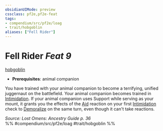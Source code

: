 ```yaml
---
obsidianUIMode: preview
cssclass: pf2e,pf2e-feat
tags:
- compendium/src/pf2e/loag
- trait/hobgoblin
aliases: ["Fell Rider"]
---
```

# Fell Rider  *Feat 9*  
[hobgoblin](rules/traits/hobgoblin-locg.md "Hobgoblin Ancestry & Heritage Trait")  

- **Prerequisites**: animal companion

You have trained with your animal companion to become a terrifying, unified juggernaut on the battlefield. Your animal companion becomes trained in [Intimidation](compendium/skills.md#Intimidation). If your animal companion uses Support while serving as your mount, it grants you the effects of the [Aid](rules/actions/aid.md) reaction on your first [Intimidation](compendium/skills.md#Intimidation) check to [Demoralize](rules/actions/demoralize.md) on the same turn, even though it can't take reactions.

*Source: Lost Omens: Ancestry Guide p. 36*  
%% #compendium/src/pf2e/loag #trait/hobgoblin %%